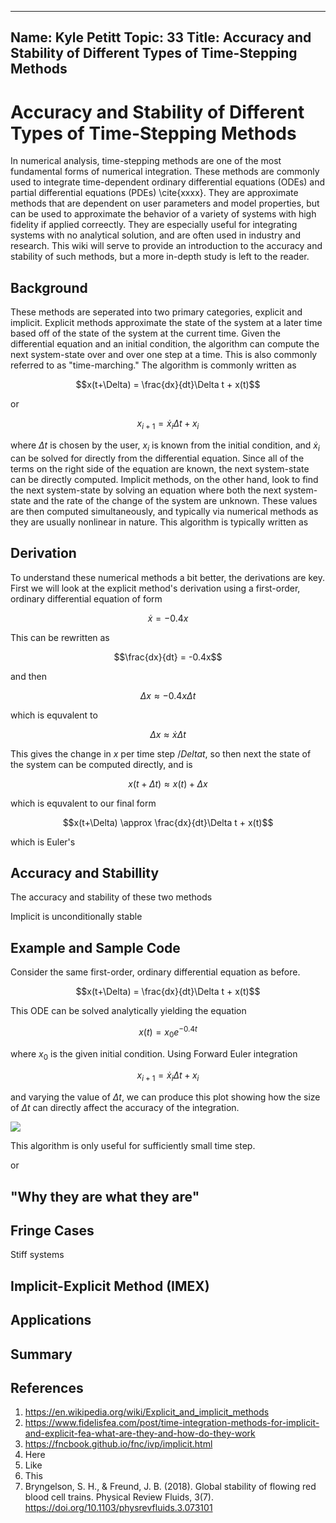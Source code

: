 ---
Name: Kyle Petitt
Topic: 33
Title: Accuracy and Stability of Different Types of Time-Stepping Methods
----

# Accuracy and Stability of Different Types of Time-Stepping Methods
In numerical analysis, time-stepping methods are one of the most fundamental forms of numerical integration. These methods are commonly used to integrate time-dependent ordinary differential equations (ODEs) and partial differential equations (PDEs) \cite{xxxx}. They are approximate methods that are dependent on user parameters and model properties, but can be used to approximate the behavior of a variety of systems with high fidelity if applied correectly. They are especially useful for integrating systems with no analytical solution, and are often used in industry and research. This wiki will serve to provide an introduction to the accuracy and stability of such methods, but a more in-depth study is left to the reader.

## Background
These methods are seperated into two primary categories, explicit and implicit. Explicit methods approximate the state of the system at a later time based off of the state of the system at the current time. Given the differential equation and an initial condition, the algorithm can compute the next system-state over and over one step at a time. This is also commonly referred to as "time-marching." The algorithm is commonly written as 

$$x(t+\Delta) = \frac{dx}{dt}\Delta t + x(t)$$

or 

$$x_{i+1} = \dot{x}_i\Delta t + x_i$$

where $\Delta t$ is chosen by the user, $x_i$ is known from the initial condition, and $\dot{x}_i$ can be solved for directly from the differential equation. Since all of the terms on the right side of the equation are known, the next system-state can be directly computed.
Implicit methods, on the other hand, look to find the next system-state by solving an equation where both the next system-state and the rate of the change of the system are unknown. These values are then computed simultaneously, and typically via numerical methods as they are usually nonlinear in nature. This algorithm is typically written as 

$$ $$

## Derivation
To understand these numerical methods a bit better, the derivations are key. First we will look at the explicit method's derivation using a first-order, ordinary differential equation  of form

$$\dot{x} = -0.4x$$

This can be rewritten as

$$\frac{dx}{dt} = -0.4x$$

and then

$$\Delta x \approx -0.4x\Delta t$$

which is equvalent to

$$\Delta x \approx \dot{x}\Delta t$$

This gives the change in $x$ per time step $/Delta t$, so then next the state of the system can be computed directly, and is

$$x(t+\Delta t) \approx x(t)+\Delta x$$

which is equvalent to our final form

$$x(t+\Delta) \approx \frac{dx}{dt}\Delta t + x(t)$$

which is Euler's


## Accuracy and Stabillity
The accuracy and stability of these two methods


Implicit is unconditionally stable

## Example and Sample Code
Consider the same first-order, ordinary differential equation as before.

$$x(t+\Delta) = \frac{dx}{dt}\Delta t + x(t)$$

This ODE can be solved analytically yielding the equation

$$x(t) = x_0e^{-0.4t}$$

where $x_0$ is the given initial condition. Using Forward Euler integration

$$x_{i+1} = \dot{x}_i\Delta t + x_i$$

and varying the value of $\Delta t$, we can produce this plot showing how the size of $\Delta t$ can directly affect the accuracy of the integration.

![](MATH4640_FinalProject_Figure-TimestepComparison)

This algorithm is only useful for sufficiently small time step.


or 



## "Why they are what they are"

## Fringe Cases
Stiff systems

## Implicit-Explicit Method (IMEX)

## Applications


## Summary

## References

1. https://en.wikipedia.org/wiki/Explicit_and_implicit_methods
2. https://www.fidelisfea.com/post/time-integration-methods-for-implicit-and-explicit-fea-what-are-they-and-how-do-they-work
3. https://fncbook.github.io/fnc/ivp/implicit.html
4. Here
5. Like
6. This
7. Bryngelson, S. H., & Freund, J. B. (2018). Global stability of flowing red blood cell trains. Physical Review Fluids, 3(7). https://doi.org/10.1103/physrevfluids.3.073101 

